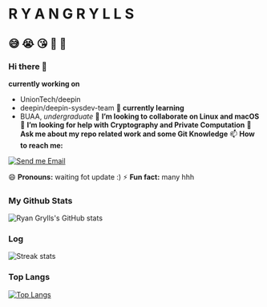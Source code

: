 # R Y A N G R Y L L S

## 😅 😭 😘 🥹 🥳

### Hi there 👋

**currently working on**
  - UnionTech/deepin
  - deepin/deepin-sysdev-team
🌱 **currently learning**
  - BUAA, *undergraduate*
👯 **I’m looking to collaborate on Linux and macOS**
🤔 **I’m looking for help with Cryptography and Private Computation**
💬 **Ask me about my repo related work and some **Git Knowledge****
📫 **How to reach me:**
  
[![Send me Email](https://img.shields.io/static/v1?label=email&amp;message=i@0x7f.cc&amp;color=orange&amp;style=flat-square)](mailto:ryanbqzhao@gmail.com)
  
😄 **Pronouns:**
 waiting fot update :)
⚡ **Fun fact:**
 many hhh

### **My Github Stats**  
![Ryan Grylls's GitHub stats](https://github-readme-stats.vercel.app/api?username=ryanhigh&theme=cobalt2&show_icons=true)  
### **Log**
![Streak stats](https://github-readme-streak-stats.herokuapp.com/?user=ryanhigh&show_icons=true&theme=tokyonight)
### **Top Langs**
[![Top Langs](https://github-readme-stats.vercel.app/api/top-langs/?username=ryanhigh)](https://github.com/anuraghazra/github-readme-stats)
